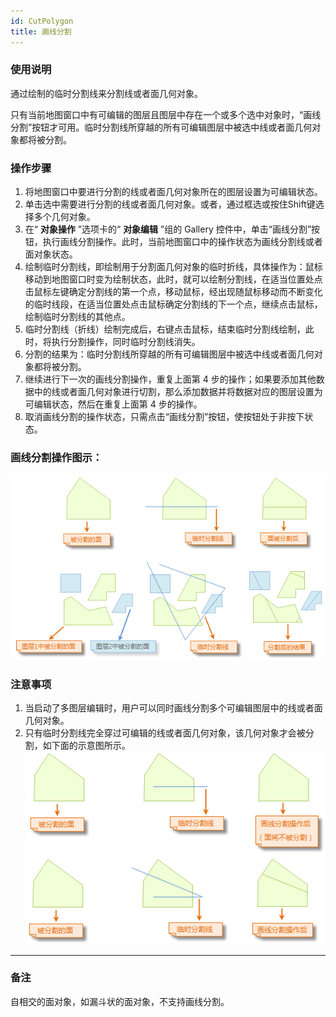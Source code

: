 ```yaml
---
id: CutPolygon
title: 画线分割  
---  
```

### 使用说明

通过绘制的临时分割线来分割线或者面几何对象。

只有当前地图窗口中有可编辑的图层且图层中存在一个或多个选中对象时，“画线分割”按钮才可用。临时分割线所穿越的所有可编辑图层中被选中线或者面几何对象都将被分割。

### 操作步骤

  1. 将地图窗口中要进行分割的线或者面几何对象所在的图层设置为可编辑状态。
  2. 单击选中需要进行分割的线或者面几何对象。或者，通过框选或按住Shift键选择多个几何对象。
  3. 在“ **对象操作** ”选项卡的“ **对象编辑** ”组的 Gallery 控件中，单击“画线分割”按钮，执行画线分割操作。此时，当前地图窗口中的操作状态为画线分割线或者面对象状态。
  4. 绘制临时分割线，即绘制用于分割面几何对象的临时折线，具体操作为：鼠标移动到地图窗口时变为绘制状态，此时，就可以绘制分割线，在适当位置处点击鼠标左键确定分割线的第一个点，移动鼠标，经出现随鼠标移动而不断变化的临时线段，在适当位置处点击鼠标确定分割线的下一个点，继续点击鼠标，绘制临时分割线的其他点。
  5. 临时分割线（折线）绘制完成后，右键点击鼠标，结束临时分割线绘制，此时，将执行分割操作，同时临时分割线消失。
  6. 分割的结果为：临时分割线所穿越的所有可编辑图层中被选中线或者面几何对象都将被分割。
  7. 继续进行下一次的画线分割操作，重复上面第 4 步的操作；如果要添加其他数据中的线或者面几何对象进行切割，那么添加数据并将数据对应的图层设置为可编辑状态，然后在重复上面第 4 步的操作。
  8. 取消画线分割的操作状态，只需点击“画线分割”按钮，使按钮处于非按下状态。

### 画线分割操作图示：

![](img/LineCutRegion.png)  

  
### 注意事项

  1. 当启动了多图层编辑时，用户可以同时画线分割多个可编辑图层中的线或者面几何对象。
  2. 只有临时分割线完全穿过可编辑的线或者面几何对象，该几何对象才会被分割，如下面的示意图所示。
![](img/LineCutRegion2.png)  
---  

### 备注

自相交的面对象，如漏斗状的面对象，不支持画线分割。


